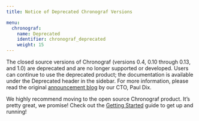 ```yaml
---
title: Notice of Deprecated Chronograf Versions

menu:
  chronograf:
    name: Deprecated
    identifier: chronograf_deprecated
    weight: 15
---
```


The closed source versions of Chronograf (versions 0.4, 0.10 through 0.13, and 1.0) are deprecated and are no longer supported or developed.
Users can continue to use the deprecated product; the documentation is available under the Deprecated header in the sidebar.
For more information, please read the original [announcement blog](https://www.influxdata.com/announcing-the-new-chronograf-a-ui-for-the-tick-stack-and-a-complete-open-source-monitoring-solution/) by our CTO, Paul Dix.

We highly recommend moving to the open source Chronograf product. It’s pretty great, we promise! Check out the [Getting Started](/chronograf/latest/introduction/getting-started/) guide to get up and running!
